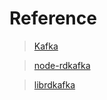 # Reference

> [Kafka](http://kafka.apache.org/)

> [node-rdkafka](https://github.com/Blizzard/node-rdkafka)

> [librdkafka](https://github.com/edenhill/librdkafka)